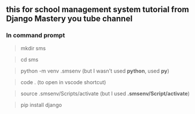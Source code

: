 ## this for school management system tutorial from Django Mastery you tube channel

### In command prompt
> mkdir sms

> cd sms

> python -m venv .smsenv (but I wasn't used **python**, used **py**)

> code . (to open in vscode shortcut)

> source .smsenv/Scripts/activate (but I used **.smsenv/Script/activate**)

> pip install django
